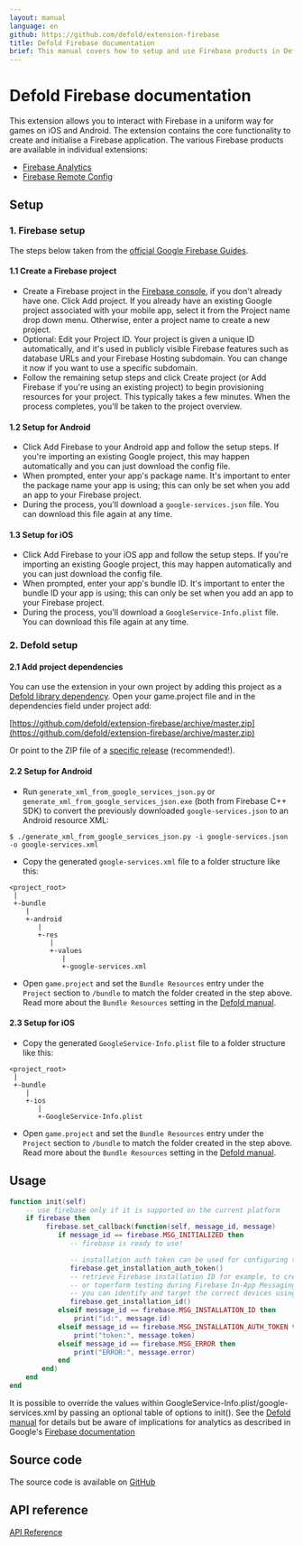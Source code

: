 ```yaml
---
layout: manual
language: en
github: https://github.com/defold/extension-firebase
title: Defold Firebase documentation
brief: This manual covers how to setup and use Firebase products in Defold.
---
```


# Defold Firebase documentation

This extension allows you to interact with Firebase in a uniform way for games on iOS and Android. The extension contains the core functionality to create and initialise a Firebase application. The various Firebase products are available in individual extensions:

* [Firebase Analytics](https://github.com/defold/extension-firebase-analytics)
* [Firebase Remote Config](https://github.com/defold/extension-firebase-remoteconfig)


## Setup
### 1. Firebase setup
The steps below taken from the [official Google Firebase Guides](https://firebase.google.com/docs/cpp/setup).

#### 1.1 Create a Firebase project
* Create a Firebase project in the [Firebase console](https://console.firebase.google.com/), if you don't already have one. Click Add project. If you already have an existing Google project associated with your mobile app, select it from the Project name drop down menu. Otherwise, enter a project name to create a new project.
* Optional: Edit your Project ID. Your project is given a unique ID automatically, and it's used in publicly visible Firebase features such as database URLs and your Firebase Hosting subdomain. You can change it now if you want to use a specific subdomain.
* Follow the remaining setup steps and click Create project (or Add Firebase if you're using an existing project) to begin provisioning resources for your project. This typically takes a few minutes. When the process completes, you'll be taken to the project overview.

#### 1.2 Setup for Android
* Click Add Firebase to your Android app and follow the setup steps. If you're importing an existing Google project, this may happen automatically and you can just download the config file.
* When prompted, enter your app's package name. It's important to enter the package name your app is using; this can only be set when you add an app to your Firebase project.
* During the process, you'll download a `google-services.json` file. You can download this file again at any time.

#### 1.3 Setup for iOS
* Click Add Firebase to your iOS app and follow the setup steps. If you're importing an existing Google project, this may happen automatically and you can just download the config file.
* When prompted, enter your app's bundle ID. It's important to enter the bundle ID your app is using; this can only be set when you add an app to your Firebase project.
* During the process, you'll download a `GoogleService-Info.plist` file. You can download this file again at any time.

### 2. Defold setup
#### 2.1 Add project dependencies
You can use the extension in your own project by adding this project as a [Defold library dependency](http://www.defold.com/manuals/libraries/). Open your game.project file and in the dependencies field under project add:

[https://github.com/defold/extension-firebase/archive/master.zip](https://github.com/defold/extension-firebase/archive/master.zip)

Or point to the ZIP file of a [specific release](https://github.com/defold/extension-firebase/releases) (recommended!).

#### 2.2 Setup for Android

* Run `generate_xml_from_google_services_json.py` or `generate_xml_from_google_services_json.exe` (both from Firebase C++ SDK) to convert the previously downloaded `google-services.json` to an Android resource XML:

```
$ ./generate_xml_from_google_services_json.py -i google-services.json -o google-services.xml
```

* Copy the generated `google-services.xml` file to a folder structure like this:

```
<project_root>
 |
 +-bundle
    |
    +-android
       |
       +-res
          |
          +-values
             |
             +-google-services.xml
```

* Open `game.project` and set the `Bundle Resources` entry under the `Project` section to `/bundle` to match the folder created in the step above. Read more about the `Bundle Resources` setting in the [Defold manual](https://www.defold.com/manuals/project-settings/#project).


#### 2.3 Setup for iOS
* Copy the generated `GoogleService-Info.plist` file to a folder structure like this:

```
<project_root>
 |
 +-bundle
    |
    +-ios
       |
       +-GoogleService-Info.plist
```

* Open `game.project` and set the `Bundle Resources` entry under the `Project` section to `/bundle` to match the folder created in the step above. Read more about the `Bundle Resources` setting in the [Defold manual](https://www.defold.com/manuals/project-settings/#project).


## Usage

```lua
function init(self)
    -- use firebase only if it is supported on the current platform
    if firebase then
         firebase.set_callback(function(self, message_id, message)
            if message_id == firebase.MSG_INITIALIZED then
               -- firebase is ready to use!

               -- installation auth token can be used for configuring test devices for A/B tests
               firebase.get_installation_auth_token()
               -- retrieve Firebase installation ID for example, to create segments of app installs for BiqQuery import,
               -- or toperform testing during Firebase In-App Messaging development,
               -- you can identify and target the correct devices using the corresponding Firebase installation IDs.
               firebase.get_installation_id()
            elseif message_id == firebase.MSG_INSTALLATION_ID then
                print("id:", message.id)
            elseif message_id == firebase.MSG_INSTALLATION_AUTH_TOKEN then
                print("token:", message.token)
            elseif message_id == firebase.MSG_ERROR then
                print("ERROR:", message.error)
            end
        end)
    end
end
```

It is possible to override the values within GoogleService-Info.plist/google-services.xml by passing an optional table of options to init(). See the [Defold manual](https://defold.com/extension-firebase/api/) for details but be aware of implications for analytics as described in Google's [Firebase documentation](https://firebase.google.com/docs/projects/multiprojects#reliable-analytics)

## Source code

The source code is available on [GitHub](https://github.com/defold/extension-firebase)



## API reference
[API Reference](/extension-firebase/firebase_api)